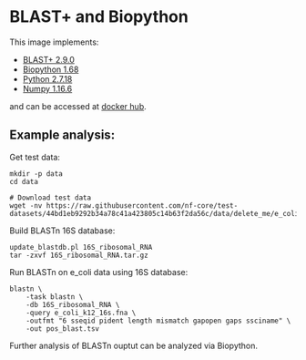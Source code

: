# BLAST+ and Biopython

This image implements:
- [BLAST+ 2.9.0](https://www.ncbi.nlm.nih.gov/books/NBK279690/)
- [Biopython 1.68](https://biopython.org/)
- [Python 2.7.18](https://www.python.org/)
- [Numpy 1.16.6](https://numpy.org/)

and can be accessed at [docker hub](https://hub.docker.com/u/gregorysprenger).

## Example analysis:

Get test data:

```
mkdir -p data
cd data

# Download test data
wget -nv https://raw.githubusercontent.com/nf-core/test-datasets/44bd1eb9292b34a78c41a423805c14b63f2da56c/data/delete_me/e_coli_k12_16s.fna
```

Build BLASTn 16S database:
```
update_blastdb.pl 16S_ribosomal_RNA
tar -zxvf 16S_ribosomal_RNA.tar.gz
```

Run BLASTn on e_coli data using 16S database:
```
blastn \
    -task blastn \
    -db 16S_ribosomal_RNA \
    -query e_coli_k12_16s.fna \
    -outfmt "6 sseqid pident length mismatch gapopen gaps ssciname" \
    -out pos_blast.tsv
```

Further analysis of BLASTn ouptut can be analyzed via Biopython.

